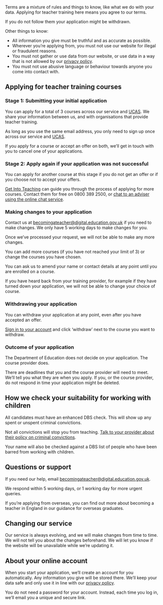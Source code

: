 Terms are a mixture of rules and things to know, like what we do with your data. Applying for teacher training here means you agree to our terms.

If you do not follow them your application might be withdrawn.

Other things to know:

- All information you give must be truthful and as accurate as possible.
- Wherever you’re applying from, you must not use our website for illegal or fraudulent reasons.
- You must not gather or use data from our website, or use data in a way that is not allowed by our [privacy policy](https://www.apply-for-teacher-training.service.gov.uk/candidate/privacy-policy).
- You must not use abusive language or behaviour towards anyone you come into contact with.

## Applying for teacher training courses

### Stage 1: Submitting your initial application

You can apply for a total of 3 courses across our service and [UCAS](https://www.ucas.com/teaching-in-the-uk). We share your information between us, and with organisations that provide teacher training.

As long as you use the same email address, you only need to sign up once across our service and [UCAS](https://www.ucas.com/teaching-in-the-uk).

If you apply for a course or accept an offer on both, we’ll get in touch with you to cancel one of your applications.

### Stage 2: Apply again if your application was not successful

You can apply for another course at this stage if you do not get an offer or if you choose not to accept your offers.

[Get Into Teaching](https://beta-getintoteaching.education.gov.uk/helping-you-become-a-teacher) can guide you through the process of applying for more courses. Contact them for free on 0800 389 2500, or [chat to an adviser using the online chat service](https://beta-getintoteaching.education.gov.uk/#talk-to-us).

### Making changes to your application

Contact us at <becomingateacher@digital.education.gov.uk> if you need to make changes. We only have 5 working days to make changes for you.

Once we’ve processed your request, we will not be able to make any more changes.

You can add more courses (if you have not reached your limit of 3) or change the courses you have chosen.

You can ask us to amend your name or contact details at any point until you are enrolled on a course.

If you have heard back from your training provider, for example if they have turned down your application, we will not be able to change your choice of course.

### Withdrawing your application

You can withdraw your application at any point, even after you have accepted an offer.

[Sign in to your account](https://qa.apply-for-teacher-training.service.gov.uk/candidate/sign-in) and click ‘withdraw’ next to the course you want to withdraw.

### Outcome of your application

The Department of Education does not decide on your application. The course provider does.

There are deadlines that you and the course provider will need to meet. We’ll tell you what they are when you apply. If you, or the course provider, do not respond in time your application might be deleted.

## How we check your suitability for working with children

All candidates must have an enhanced DBS check. This will show up any spent or unspent criminal convictions.

Not all convictions will stop you from teaching. [Talk to your provider about their policy on criminal convictions](https://www.gov.uk/exoffenders-and-employment).

Your name will also be checked against a DBS list of people who have been barred from working with children.

## Questions or support

If you need our help, email <becomingateacher@digital.education.gov.uk>.

We respond within 5 working days, or 1 working day for more urgent queries.

If you’re applying from overseas, you can find out more about becoming a teacher in England in our guidance for overseas graduates.

## Changing our service

Our service is always evolving, and we will make changes from time to time. We will not tell you about the changes beforehand. We will let you know if the website will be unavailable while we’re updating it.

## About your online account

When you start your application, we’ll create an account for you automatically. Any information you give will be stored there. We’ll keep your data safe and only use it in line with our [privacy policy](https://www.apply-for-teacher-training.service.gov.uk/candidate/privacy-policy).

You do not need a password for your account. Instead, each time you log in, we’ll email you a unique and secure link.
